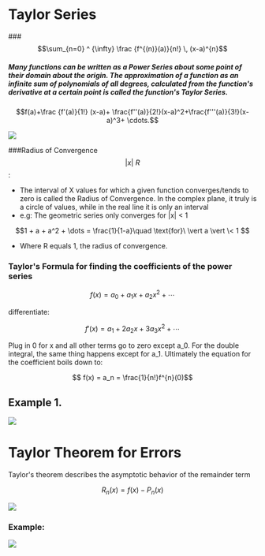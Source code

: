# Taylor Series

###$$\sum_{n=0} ^ {\infty} \frac {f^{(n)}(a)}{n!} \, (x-a)^{n}$$


##### Many functions can be written as a Power Series about some point of their domain about the origin. The approximation of a function as an infinite sum of polynomials of all degrees, calculated from the function's derivative at a certain point is called the function's Taylor Series.


$$f(a)+\frac {f'(a)}{1!} (x-a)+ \frac{f''(a)}{2!}(x-a)^2+\frac{f'''(a)}{3!}(x-a)^3+ \cdots.$$




![](https://upload.wikimedia.org/wikipedia/commons/thumb/6/62/Exp_series.gif/220px-Exp_series.gif)


###Radius of Convergence $$ \vert x\vert \>R $$:

* The interval of X values for which a given function converges/tends to zero is called the Radius of Convergence. In the complex plane, it truly is a circle of values, while in the real line it is only an interval 
* e.g: The geometric series only converges for |x| < 1

 
$$1 + a + a^2 + \dots = \frac{1}{1-a}\quad \text{for}\  \vert a \vert \< 1 $$ 

* Where R equals 1, the radius of convergence.

### Taylor's Formula for finding the coefficients of the power series

$$ f(x) = a_0 + a_1x + a_2x^2 + \cdots$$

differentiate:

$$ f'(x)= a_1 + 2a_2x + 3a_3x^2 + \cdots $$

Plug in 0 for x and all other terms go to zero except a_0. For the double integral, the same thing happens except for a_1. Ultimately the equation for the coefficient boils down to: 

$$ f(x) = a_n = \frac{1}{n!}f^{n}(0)$$

## Example 1.


![](http://s5.postimg.org/j5s06kog7/taylor_series_prob.jpg)

# Taylor Theorem for Errors

Taylor's theorem describes the asymptotic behavior of the remainder term

$$ R_n(x) = f(x) - P_n(x) $$

![](http://s5.postimg.org/99qx6xio7/residual.jpg)

### Example:

![](http://s5.postimg.org/n4p7ped3b/residue2.png)
